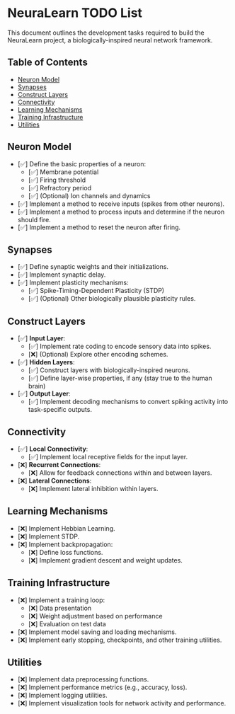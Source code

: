 # NeuraLearn TODO List

This document outlines the development tasks required to build the NeuraLearn project, a biologically-inspired neural network framework.

## Table of Contents

- [Neuron Model](#neuron-model)
- [Synapses](#synapses)
- [Construct Layers](#construct-layers)
- [Connectivity](#connectivity)
- [Learning Mechanisms](#learning-mechanisms)
- [Training Infrastructure](#training-infrastructure)
- [Utilities](#utilities)

## Neuron Model

- [✅] Define the basic properties of a neuron:
  - [✅] Membrane potential
  - [✅] Firing threshold
  - [✅] Refractory period
  - [✅] (Optional) Ion channels and dynamics
- [✅] Implement a method to receive inputs (spikes from other neurons).
- [✅] Implement a method to process inputs and determine if the neuron should fire.
- [✅] Implement a method to reset the neuron after firing.

## Synapses

- [✅] Define synaptic weights and their initializations.
- [✅] Implement synaptic delay.
- [✅] Implement plasticity mechanisms:
  - [✅] Spike-Timing-Dependent Plasticity (STDP)
  - [✅] (Optional) Other biologically plausible plasticity rules.

## Construct Layers

- [✅] **Input Layer**:
  - [✅] Implement rate coding to encode sensory data into spikes.
  - [❌] (Optional) Explore other encoding schemes.
- [✅] **Hidden Layers**:
  - [✅] Construct layers with biologically-inspired neurons.
  - [✅] Define layer-wise properties, if any (stay true to the human brain)
- [✅] **Output Layer**:
  - [✅] Implement decoding mechanisms to convert spiking activity into task-specific outputs.

## Connectivity

- [✅] **Local Connectivity**:
  - [✅] Implement local receptive fields for the input layer.
- [❌] **Recurrent Connections**:
  - [❌] Allow for feedback connections within and between layers.
- [❌] **Lateral Connections**:
  - [❌] Implement lateral inhibition within layers.

## Learning Mechanisms

- [❌] Implement Hebbian Learning.
- [❌] Implement STDP.
- [❌] Implement backpropagation:
  - [❌] Define loss functions.
  - [❌] Implement gradient descent and weight updates.

## Training Infrastructure

- [❌] Implement a training loop:
  - [❌] Data presentation
  - [❌] Weight adjustment based on performance
  - [❌] Evaluation on test data
- [❌] Implement model saving and loading mechanisms.
- [❌] Implement early stopping, checkpoints, and other training utilities.

## Utilities

- [❌] Implement data preprocessing functions.
- [❌] Implement performance metrics (e.g., accuracy, loss).
- [❌] Implement logging utilities.
- [❌] Implement visualization tools for network activity and performance.
